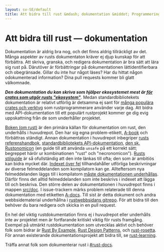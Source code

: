 ```yaml
---
layout: sv-SE/default
title: Att bidra till rust &mdash; dokumentation &middot; Programmeringsspråket Rust
---
```


# Att bidra till rust &mdash; dokumentation

Dokumentation är aldrig bra nog, och det finns aldrig tillräckligt av det.
Många aspekter av rusts dokumentaton kräver ej djup kunskap för att förbättra.
Att skriva, granska, och redigera dokumentation är bra sätt att lära sig rust på.
Därutöver är förbättringar på dokumentationen lättidentifierbara och obegränsade.
Gillar du inte hur något läses? Har du hittat någon odokumenterad information?
Dina pull requests kommer bli glatt välkomnade.

***Den dokumentation du kan skriva som hjälper ekosystemet mest är
[för crates som utgör rusts "ekosystem"][crate_docs]***. Medan standardbibliotekets
dokumentation är relativt utförlig är detsamma ej sant för
[många populära crates och verktyg][awesome-rust] som rustprogrammerare
använder varje dag. Att bidra med API-dokumentation till ett populärt rustprojekt
kommer ge dig evig uppskattning från de som underhåller projektet.

[Boken (om rust)][The Book] är den primära källan för dokumentation om rust,
den underhålls i huvudrepot. Den har sig egna problem-etikett, [A-book] och
förbättras ständigt. Annan dokumentation i huvudrepot inbegriper
[rusts referenshandbok][The Rust Reference],
[standardbibliotekets API-dokumentation][std],
[den sk. Rustonomicon][The Rustonomicon] (en guide till att använda `unsafe`
på ett korrekt sätt; begreppet härör ur kombinationen "rust" och "necronomicon").
[Rusts stilguide][Rust Style Guidelines] är så ofullständig att den inte länkas
till ofta; den som är ambitiös kan bidra mycket där. [Indexet över fel][err]
tillhandahåller utförliga beskrivningar av diverse felmeddelanden som kompilatorn
kan ge. Allteftersom nya felmeddelanden läggs till i kompilatorn
[måste dokumentationen underhållas][err-issue]. Därför finns det alltid
felmeddelanden som inte beskrivs i indexet att lägga till och beskriva.
Den större delen av dokumentationen i huvudrepot finns i mappen [src/doc].
I issue-trackern märks problem relaterade till denna dokumentation med etiketten
[A-docs]. Till sist är detta dokument och andra webbsidematerial underhållna i
[rustwebbsidans gitrepo][Rust website Git repository]. För att bidra till den
behöver du bara redigera och skicka in en pull request.

En hel del viktig rustdokumentation finns ej i huvudrepot eller underhålls inte
av projektet men är fortfarande kritiskt viktig för rusts framgång.
Exempel på utmärkt rustdokumentation som utvecklas aktivt och behöver folk som
bidrar är [Rust By Example], [Rust Design Patterns], och [rust-rosetta].
För annan existerande dokumentationsprojekt att bidra till, se [rust-learning].

Träffa annat folk som dokumenterar rust i [#rust-docs].

<!--
TODO: blogging, translation
-->

[#rust-docs]: https://client00.chat.mibbit.com/?server=irc.mozilla.org&channel=%23rust-docs
[A-book]: https://github.com/rust-lang/rust/issues?q=is%3Aopen+is%3Aissue+label%3AA-book
[A-docs]: https://github.com/rust-lang/rust/issues?q=is%3Aopen+is%3Aissue+label%3AA-docs
[Rust By Example]: https://github.com/rust-lang/rust-by-example
[Rust Design Patterns]: https://github.com/nrc/patterns
[Rust Style Guidelines]: https://doc.rust-lang.org/style/index.html
[The Book]: https://doc.rust-lang.org/book/index.html
[The Rust Reference]: https://doc.rust-lang.org/reference
[The Rustonomicon]: https://doc.rust-lang.org/nomicon/index.html
[awesome-rust]: https://github.com/kud1ing/awesome-rust
[crate_docs]: https://users.rust-lang.org/t/lets-talk-about-ecosystem-documentation/2791
[err-issue]: https://github.com/rust-lang/rust/issues/24407
[err]: https://doc.rust-lang.org/error-index.html
[rust-learning]: https://github.com/ctjhoa/rust-learning
[rust-rosetta]: https://github.com/Hoverbear/rust-rosetta
[src/doc]: https://github.com/rust-lang/rust/tree/master/src/doc
[std]: https://doc.rust-lang.org/std/index.html
[Rust website Git repository]: https://github.com/rust-lang/rust-www
